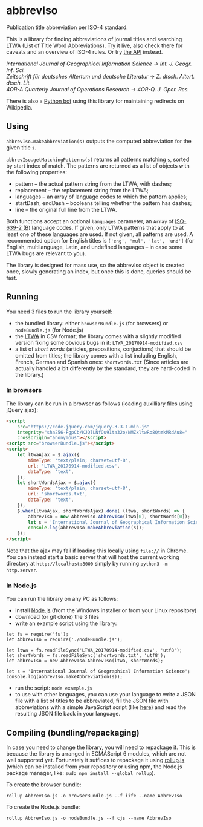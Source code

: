 # abbrevIso
Publication title abbreviation per [ISO-4](https://web.archive.org/web/20180328190032/http://www.uai.cl/images/sitio/biblioteca/citas/ISO_4_1997en.pdf/) standard.

This is a library for finding abbreviations of journal titles and searching [LTWA](http://www.issn.org/services/online-services/access-to-the-ltwa/) (List of Title Word Abbreviations).
Try it [live](https://marcinwrochna.github.io/abbrevIso/), also check there for caveats and an overview of ISO-4 rules.
Or try [the API](https://tools.wmflabs.org/abbreviso/) instead.

_International Journal of Geographical Information Science → Int. J. Geogr. Inf. Sci._  
_Zeitschrift für deutsches Altertum und deutsche Literatur → Z. dtsch. Altert. dtsch. Lit._  
_4OR-A Quarterly Journal of Operations Research → 4OR-Q. J. Oper. Res._

There is also a [Python bot](../tokenzeroBot/README.md) using this library for maintaining redirects on Wikipedia.

## Using
`abbrevIso.makeAbbreviation(s)` outputs the computed abbreviation for the given title `s`.

`abbrevIso.getMatchingPatterns(s)` returns all patterns matching `s`, sorted by start index of match.
The patterns are returned as a list of objects with the following properties:
 * pattern – the actual pattern string from the LTWA, with dashes;
 * replacement – the replacement string from the LTWA;
 * languages – an array of language codes to which the pattern applies;
 * startDash, endDash – booleans telling whether the pattern has dashes;
 * line – the original full line from the LTWA.

Both functions accept an optional `languages` parameter, an `Array` of [ISO-639-2 (B)](https://www.loc.gov/standards/iso639-2/php/code_list.php) language codes. If given, only LTWA patterns that apply to at least one of these languages are used.
If not given, all patterns are used. A recommended option for English titles is `['eng', 'mul', 'lat', 'und']` (for English, multilanguage, Latin, and undefined languages – in case some LTWA bugs are relevant to you).

The library is designed for mass use, so the abbrevIso object is created once, slowly generating an index, but once this is done, queries should be fast.

## Running
You need 3 files to run the library yourself:
* the bundled library: either `browserBundle.js` (for browsers) or `nodeBundle.js` (for Node.js)
* the [LTWA](http://www.issn.org/services/online-services/access-to-the-ltwa/) in CSV format; the library comes with a slightly modified version fixing some obvious bugs in it: `LTWA_20170914-modified.csv`
* a list of _short words_ (articles, prepositions, conjuctions) that should be omitted from titles; the library comes with a list including English, French, German and Spanish ones: `shortwords.txt` (Since articles are actually handled a bit differently by the standard, they are hard-coded in the library.)

### In browsers
The library can be run in a browser as follows (loading auxilliary files using jQuery ajax):
```html
<script
	src="https://code.jquery.com/jquery-3.3.1.min.js"
	integrity="sha256-FgpCb/KJQlLNfOu91ta32o/NMZxltwRo8QtmkMRdAu8="
	crossorigin="anonymous"></script>
<script src="browserBundle.js"></script>
<script>
	let ltwaAjax = $.ajax({
		mimeType: 'text/plain; charset=utf-8',
		url: 'LTWA_20170914-modified.csv',
		dataType: 'text',
	});
	let shortWordsAjax = $.ajax({
		mimeType: 'text/plain; charset=utf-8',
		url: 'shortwords.txt',
		dataType: 'text',
	});
	$.when(ltwaAjax, shortWordsAjax).done( (ltwa, shortWords) => {
		abbrevIso = new AbbrevIso.AbbrevIso(ltwa[0], shortWords[0]);
		let s = 'International Journal of Geographical Information Science';
		console.log(abbrevIso.makeAbbreviation(s));
	});
</script>  
```
Note that the ajax may fail if loading this locally using `file://` in Chrome.
You can instead start a basic server that will host the current working directory at `http://localhost:8000` simply by running `python3 -m http.server`.

### In Node.js
You can run the library on any PC as follows:
* install [Node.js](https://nodejs.org/en/) (from the Windows installer or from your Linux repository)
* download (or git clone) the 3 files
* write an example script using the library:

```node
let fs = require('fs');
let AbbrevIso = require('./nodeBundle.js');

let ltwa = fs.readFileSync('LTWA_20170914-modified.csv', 'utf8');
let shortWords = fs.readFileSync('shortwords.txt', 'utf8');
let abbrevIso = new AbbrevIso.AbbrevIso(ltwa, shortWords);

let s = 'International Journal of Geographical Information Science';
console.log(abbrevIso.makeAbbreviation(s));
```
* run the script: `node example.js`
* to use with other languages, you can use your language to write a JSON file with a list of titles to be abbreviated, fill the JSON file with abbreviations with a simple JavaScript script (like [here](exampleScript.js)) and read the resulting JSON file back in your language.

## Compiling (bundling/repackaging)
In case you need to change the library, you will need to repackage it. 
This is because the library is arranged in ECMAScript 6 modules, which are not well supported yet.
Fortunately it suffices to repackage it using [rollup.js](https://rollupjs.org/) (which can be installed from your repository or using npm, the Node.js package manager, like: `sudo npm install --global rollup`).

To create the browser bundle:

`rollup AbbrevIso.js -o browserBundle.js --f iife --name AbbrevIso`

To create the Node.js bundle:

`rollup AbbrevIso.js -o nodeBundle.js --f cjs --name AbbrevIso`
